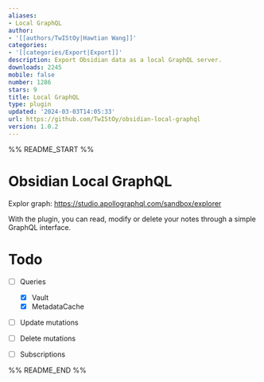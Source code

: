 ```yaml
---
aliases:
- Local GraphQL
author:
- '[[authors/TwIStOy|Hawtian Wang]]'
categories:
- '[[categories/Export|Export]]'
description: Export Obsidian data as a local GraphQL server.
downloads: 2245
mobile: false
number: 1286
stars: 9
title: Local GraphQL
type: plugin
updated: '2024-03-03T14:05:33'
url: https://github.com/TwIStOy/obsidian-local-graphql
version: 1.0.2
---
```


%% README_START %%

# Obsidian Local GraphQL

Explor graph: https://studio.apollographql.com/sandbox/explorer

With the plugin, you can read, modify or delete your notes through a simple GraphQL interface.

# Todo

- [ ] Queries
  - [x] Vault
  - [x] MetadataCache
- [ ] Update mutations
- [ ] Delete mutations
- [ ] Subscriptions



%% README_END %%